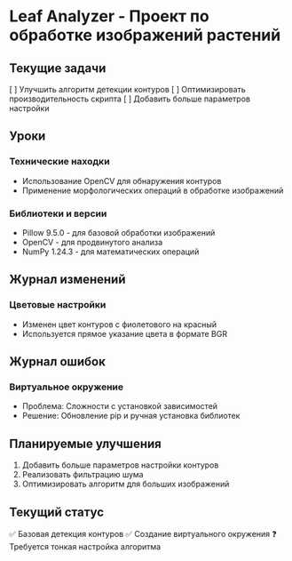 # Leaf Analyzer - Проект по обработке изображений растений

## Текущие задачи
[ ] Улучшить алгоритм детекции контуров
[ ] Оптимизировать производительность скрипта
[ ] Добавить больше параметров настройки

## Уроки

### Технические находки
- Использование OpenCV для обнаружения контуров
- Применение морфологических операций в обработке изображений

### Библиотеки и версии
- Pillow 9.5.0 - для базовой обработки изображений
- OpenCV - для продвинутого анализа
- NumPy 1.24.3 - для математических операций

## Журнал изменений

### Цветовые настройки
- Изменен цвет контуров с фиолетового на красный
- Используется прямое указание цвета в формате BGR

## Журнал ошибок

### Виртуальное окружение
- Проблема: Сложности с установкой зависимостей
- Решение: Обновление pip и ручная установка библиотек

## Планируемые улучшения
1. Добавить больше параметров настройки контуров
2. Реализовать фильтрацию шума
3. Оптимизировать алгоритм для больших изображений

## Текущий статус
✅ Базовая детекция контуров
✅ Создание виртуального окружения
❓ Требуется тонкая настройка алгоритма
